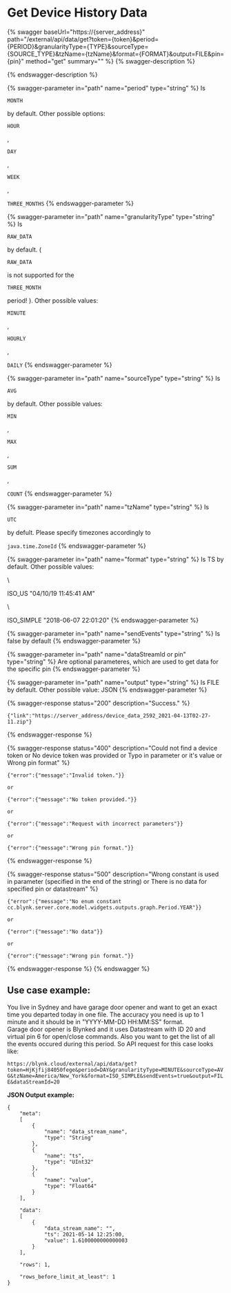 # Get Device History Data

{% swagger baseUrl="https://{server_address}" path="/external/api/data/get?token={token}&period={PERIOD}&granularityType={TYPE}&sourceType={SOURCE_TYPE}&tzName={tzName}&format={FORMAT}&output=FILE&pin={pin}" method="get" summary="" %}
{% swagger-description %}

{% endswagger-description %}

{% swagger-parameter in="path" name="period" type="string" %}
Is 

`MONTH`

 by default. Other possible options: 

`HOUR`

, 

`DAY`

, 

`WEEK`

, 

`THREE_MONTHS`
{% endswagger-parameter %}

{% swagger-parameter in="path" name="granularityType" type="string" %}
Is 

`RAW_DATA`

 by default. ( 

`RAW_DATA`

 is not supported for the 

`THREE_MONTH`

 period! ). Other possible values: 

`MINUTE`

, 

`HOURLY`

, 

`DAILY`
{% endswagger-parameter %}

{% swagger-parameter in="path" name="sourceType" type="string" %}
Is 

`AVG`

 by default. Other possible values: 

`MIN`

, 

`MAX`

, 

`SUM`

, 

`COUNT`
{% endswagger-parameter %}

{% swagger-parameter in="path" name="tzName" type="string" %}
Is 

`UTC`

 by defult. Please specify timezones accordingly to 

`java.time.ZoneId`
{% endswagger-parameter %}

{% swagger-parameter in="path" name="format" type="string" %}
Is TS by default. Other possible values:

\


ISO_US "04/10/19 11:45:41 AM"

\


ISO_SIMPLE "2018-06-07 22:01:20"
{% endswagger-parameter %}

{% swagger-parameter in="path" name="sendEvents" type="string" %}
Is false by default
{% endswagger-parameter %}

{% swagger-parameter in="path" name="dataStreamId or pin" type="string" %}
Are optional parameteres, which are used to get data for the specific pin
{% endswagger-parameter %}

{% swagger-parameter in="path" name="output" type="string" %}
Is FILE by default. Other possible value: JSON
{% endswagger-parameter %}

{% swagger-response status="200" description="Success." %}
```
{"link":"https://server_address/device_data_2592_2021-04-13T02-27-11.zip"}
```
{% endswagger-response %}

{% swagger-response status="400" description="Could not find a device token
or
No device token was provided
or
Typo in parameter or it's value
or
Wrong pin format" %}
```
{"error":{"message":"Invalid token."}}

or

{"error":{"message":"No token provided."}}

or

{"error":{"message":"Request with incorrect parameters"}}

or

{"error":{"message":"Wrong pin format."}}
```
{% endswagger-response %}

{% swagger-response status="500" description="Wrong constant is used in parameter (specified in the end of the string)
or
There is no data for specified pin or datastream" %}
```
{"error":{"message":"No enum constant cc.blynk.server.core.model.widgets.outputs.graph.Period.YEAR"}}

or

{"error":{"message":"No data"}}

or

{"error":{"message":"Wrong pin format."}}
```
{% endswagger-response %}
{% endswagger %}

## **Use case example:**

You live in Sydney and have garage door opener and want to get an exact time you departed today in one file. The accuracy you need is up to 1 minute and it should be in "YYYY-MM-DD HH:MM:SS" format.\
Garage door opener is Blynked and it uses Datastream with ID 20 and virtual pin 6 for open/close commands. Also you want to get the list of all the events occured during this period. So API request for this case looks like:

`https://blynk.cloud/external/api/data/get?token=HjKjfij84050fege&period=DAY&granularityType=MINUTE&sourceType=AVG&tzName=America/New_York&format=ISO_SIMPLE&sendEvents=true&output=FILE&dataStreamId=20`

**JSON Output example:**

```
{
    "meta":
    [
        {
            "name": "data_stream_name",
            "type": "String"
        },
        {
            "name": "ts",
            "type": "UInt32"
        },
        {
            "name": "value",
            "type": "Float64"
        }
    ],

    "data":
    [
        {
            "data_stream_name": "",
            "ts": 2021-05-14 12:25:00,
            "value": 1.6100000000000003
        }
    ],

    "rows": 1,

    "rows_before_limit_at_least": 1
}
```
